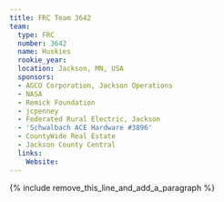 ```yaml
---
title: FRC Team 3642
team:
  type: FRC
  number: 3642
  name: Huskies
  rookie_year:
  location: Jackson, MN, USA
  sponsors:
  - AGCO Corporation, Jackson Operations
  - NASA
  - Remick Foundation
  - jcpenney
  - Federated Rural Electric, Jackson
  - 'Schwalbach ACE Hardware #3896'
  - CountyWide Real Estate
  - Jackson County Central
  links:
    Website:
---
```


{% include remove_this_line_and_add_a_paragraph %}